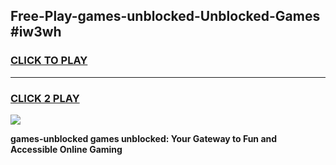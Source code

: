 
## Free-Play-games-unblocked-Unblocked-Games #iw3wh
<h3>
<a href="https://news.freeplayer.one?title=games-unblocked&ref=8M">CLICK TO PLAY</a></h3>
<hr>

<h3>
<a href="https://news.freeplayer.one?title=games-unblocked&ref=8M">CLICK 2 PLAY</a>
  
</h3>

<a href="https://news.freeplayer.one?title=games-unblocked&ref=8M"><img src="https://clearcache.store/games.png"></a>


**games-unblocked games unblocked: Your Gateway to Fun and Accessible Online Gaming**
